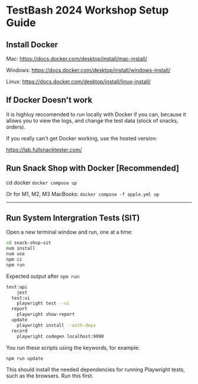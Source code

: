 # TestBash 2024 Workshop Setup Guide

## Install Docker

Mac: <https://docs.docker.com/desktop/install/mac-install/>

Windows: <https://docs.docker.com/desktop/install/windows-install/>

Linux: <https://docs.docker.com/desktop/install/linux-install/>

## If Docker Doesn't work

It is highluy reccomended to run locally with Docker if you can, because it allows you to view the logs, and change the test data (stock of snacks, orders).

If you really can't get Docker working, use the hosted version:

<https://lab.fullsnacktester.com/>

## Run Snack Shop with Docker [Recommended]

cd docker
`docker compose up`

Or for M1, M2, M3 MacBooks:
`docker compose -f apple.yml up`

----

## Run System Intergration Tests (SIT)

Open a new terminal window and run, one at a time:

``` bash
cd snack-shop-sit
nvm install
nvm use
npm ci
npm run
```

Expected output after `npm run`:

```bash
test:api
    jest
  test:ui
    playwright test --ui
  report
    playwright show-report
  update
    playwright install --with-deps
  record
    playwright codegen localhost:9090
```

You run these scripts using the keywords, for example:

`npm run update`

This should install the needed dependencies for running Playwright tests, such as the browsers. Run this first.
